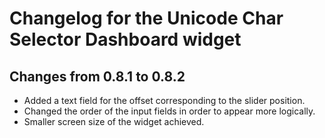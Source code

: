 # Changelog for the **Unicode Char Selector** Dashboard widget

## Changes from 0.8.1 to 0.8.2

  * Added a text field for the offset corresponding to the slider position.
  * Changed the order of the input fields in order to appear more logically.
  * Smaller screen size of the widget achieved.
